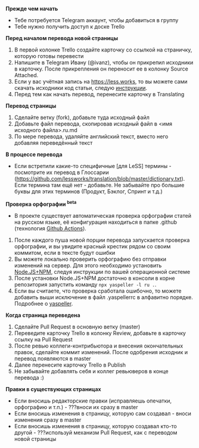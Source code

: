 **Прежде чем начать**

* Тебе потребуется Telegram аккаунт, чтобы добавиться в группу
* Тебе нужно получить доступ к доске Trello

**Перед началом перевода новой страницы**

1. В первой колонке Trello создайте карточку со ссылкой на страничку, которую готовы перевести
2. Напишите в Telegram Ивану (@ivanz), чтобы он прикрепил исходники в карточку.  После прикрепления он переносит ее в колонку Source Attached.
3. Если у вас учётная запись на https://less.works, то вы можете сами скачать исходники код статьи, следую [инструкции](https://less.works/resources/translation).
4. Перед тем как начать перевод, перенесите карточку в Translating

**Перевод страницы**

1. Сделайте ветку (fork), добавьте туда исходный файл
2. Добавьте файл перевода, скопировав исходный файл в <имя исходного файла>.ru.md
3. По мере перевода, удаляйте английский текст, вместо него добавляя переведённый текст

**В процессе перевода**

* Если встретили какие-то специфичные [для LeSS] термины - посмотрите их перевод в Глоссарии (https://github.com/lessworks/translation/blob/master/dictionary.txt). Если термина там ещё нет - добавьте. Не забывайте про большие буквы для этих терминов (Продукт, Бэклог, Спринт и т.д.)

**Проверка орфографии <sup>beta</beta>**
* В проекте существует автоматическая проверка орфографии статей на русском языке, её конфигурация находиться в папке .github (технология [Github Actions](https://github.com/lessworks/translation/actions)).
1. После каждого пуша новой порции перевода запускается проверка орфографии, и вы увидите красный крестик рядом со своим коммитом, если в тексте будут ошибки
2. Вы можете локально проверить орфографию без отправки изменений на сервер. Для этого необходимо установить [Node.JS+NPM](https://nodejs.org/ru/download/), следуя инструкции по вашей операционной системе
3. После установки Node.JS+NPM достаточно в консоли в корне репозитория запустить команду ```npx yaspeller -l ru .```.
4. Если вы считаете, что проверка сработала ошибочно, то можете добавить выши исключение в файл .yaspellerrc в алфавитно порядке. Подробнее о [yaspeller](https://github.com/hcodes/yaspeller).

**Когда страница переведена**

1. Сделайте Pull Request в основную ветку (master)
2. Переведите карточку Trello в колонку Review, добавьте в карточку ссылку на Pull Request
3. После ревью коллеги-контрибьютора и внесения окончательных правок, сделайте коммит изменений. После одобрения исходник и перевод появляются в master 
4. Далее перенесите карточку Trello в Publish
5. Не забывайте добавлять себя и коллег ревьюверов в конце перевода :)

**Правки в существующих страницах**

- Если вносишь редакторские правки (исправляешь опечатки, орфографию и т.п.) - ???вноси их сразу в master
- Если вносишь изменения в страницу, которую сам создавал - вноси изменения сразу в master
- Если вносишь изменения в страницу, которую создавал кто-то другой - ???используй механизм Pull Request, как с переводом новой страницы